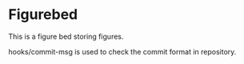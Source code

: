 # Figurebed
This is a figure bed storing figures.

hooks/commit-msg is used to check the commit format in repository.